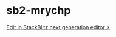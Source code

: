 # sb2-mrychp

[Edit in StackBlitz next generation editor ⚡️](https://stackblitz.com/~/github.com/milanistie13/sb2-mrychp)